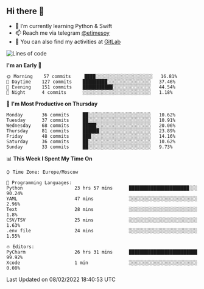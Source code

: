 ## Hi there 👋
- 🌱 I’m currently learning Python & Swift
- 📫 Reach me via telegram [@etimesoy](https://t.me/etimesoy/)
- 🦊 You can also find my activities at [GitLab](https://gitlab.com/etimesoy)

<!--START_SECTION:waka-->
![Lines of code](https://img.shields.io/badge/From%20Hello%20World%20I%27ve%20Written-180%20Thousand%20lines%20of%20code-blue)

**I'm an Early 🐤** 

```text
🌞 Morning    57 commits     ████░░░░░░░░░░░░░░░░░░░░░   16.81% 
🌆 Daytime    127 commits    █████████░░░░░░░░░░░░░░░░   37.46% 
🌃 Evening    151 commits    ███████████░░░░░░░░░░░░░░   44.54% 
🌙 Night      4 commits      ░░░░░░░░░░░░░░░░░░░░░░░░░   1.18%

```
📅 **I'm Most Productive on Thursday** 

```text
Monday       36 commits     ██░░░░░░░░░░░░░░░░░░░░░░░   10.62% 
Tuesday      37 commits     ██░░░░░░░░░░░░░░░░░░░░░░░   10.91% 
Wednesday    68 commits     █████░░░░░░░░░░░░░░░░░░░░   20.06% 
Thursday     81 commits     ██████░░░░░░░░░░░░░░░░░░░   23.89% 
Friday       48 commits     ███░░░░░░░░░░░░░░░░░░░░░░   14.16% 
Saturday     36 commits     ██░░░░░░░░░░░░░░░░░░░░░░░   10.62% 
Sunday       33 commits     ██░░░░░░░░░░░░░░░░░░░░░░░   9.73%

```


📊 **This Week I Spent My Time On** 

```text
⌚︎ Time Zone: Europe/Moscow

💬 Programming Languages: 
Python                   23 hrs 57 mins      ██████████████████████░░░   90.24% 
YAML                     47 mins             ░░░░░░░░░░░░░░░░░░░░░░░░░   2.96% 
Text                     28 mins             ░░░░░░░░░░░░░░░░░░░░░░░░░   1.8% 
CSV/TSV                  25 mins             ░░░░░░░░░░░░░░░░░░░░░░░░░   1.63% 
.env file                24 mins             ░░░░░░░░░░░░░░░░░░░░░░░░░   1.55%

🔥 Editors: 
PyCharm                  26 hrs 31 mins      █████████████████████████   99.92% 
Xcode                    1 min               ░░░░░░░░░░░░░░░░░░░░░░░░░   0.08%

```


 Last Updated on 08/02/2022 18:40:53 UTC
<!--END_SECTION:waka-->
